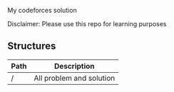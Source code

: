 My codeforces solution

Disclaimer: Please use this repo for learning purposes

## Structures

| Path | Description              |
|------|--------------------------|
|  /   | All problem and solution |
